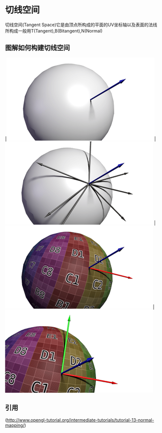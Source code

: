 ﻿# 切线空间 

切线空间(Tangent Space)它是由顶点所构成的平面的UV坐标轴以及表面的法线所构成一般用T(Tangent),B(Bitangent),N(Normal)

## 图解如何构建切线空间

|![](img/NormalVector.png)|![](img/TangentVectors.png)
|![](img/TangentVectorFromUVs.png)|![](img/NTBFromUVs.png)

## 引用

(http://www.opengl-tutorial.org/intermediate-tutorials/tutorial-13-normal-mapping/)
	
	
	
	
	
	
	
	
	
	
	
	
	
	
	
	
	
	
	
	
	